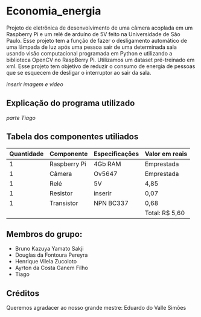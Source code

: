 # Economia_energia
Projeto de eletrônica de desenvolvimento de uma câmera acoplada em um Raspberry Pi e um relé de arduíno de 5V feito na Universidade de São Paulo. Esse projeto tem a função de fazer o desligamento automático de uma lâmpada de luz após uma pessoa sair de uma determinada sala usando visão computacional programada em Python e utilizando a biblioteca OpenCV no RaspBerry Pi. Utilizamos um dataset pré-treinado em xml. Esse projeto tem objetivo de reduzir o consumo de energia de pessoas que se esquecem de desligar o interruptor ao sair da sala.


_inserir imagem e vídeo_

## Explicação do programa utilizado
_parte Tiago_
## Tabela dos componentes utiliados

| Quantidade  | Componente | Especificações  | Valor em reais |
| ------------- | ------------- | ------------- | ------------- |
| 1  | Raspberry Pi  | 4Gb RAM | Emprestada |
| 1 | Câmera | Ov5647 | Emprestada  |
| 1  | Relé | 5V | 4,85 |
| 1  | Resistor | inserir  | 0,07  |
| 1  | Transistor | NPN BC337 | 0,68  |
|  |  |  | Total: R$ 5,60 |

## Membros do grupo:
* Bruno Kazuya Yamato Sakji
* Douglas da Fontoura Pereyra
* Henrique Vilela Zucoloto
* Ayrton da Costa Ganem Filho
* Tiago

## Créditos
Queremos agradacer ao nosso grande mestre: Eduardo do Valle Simões

